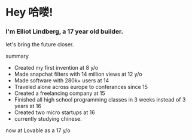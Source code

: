 # Hey 哈喽!

### I'm Elliot Lindberg, a 17 year old builder.

let's bring the future closer.

summary
- Created my first invention at 8 y/o
- Made snapchat filters with 14 million views at 12 y/o
- Made software with 280k+ users at 14
- Traveled alone across europe to conferances since 15
- Created a freelancing company at 15
- Finished all high school programming classes in 3 weeks instead of 3 years at 16
- Created two micro startups at 16
- currently studying chinese.

now at Lovable as a 17 y/o
